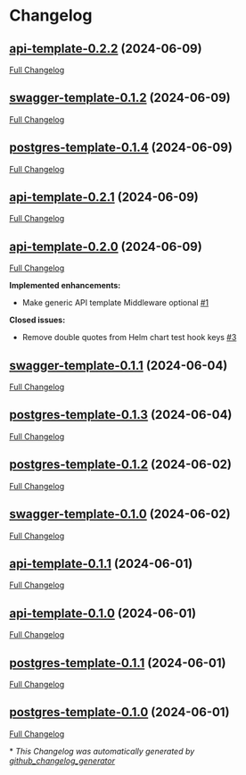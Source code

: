 # Changelog

## [api-template-0.2.2](https://github.com/ganiulis/charts/tree/api-template-0.2.2) (2024-06-09)

[Full Changelog](https://github.com/ganiulis/charts/compare/swagger-template-0.1.2...api-template-0.2.2)

## [swagger-template-0.1.2](https://github.com/ganiulis/charts/tree/swagger-template-0.1.2) (2024-06-09)

[Full Changelog](https://github.com/ganiulis/charts/compare/postgres-template-0.1.4...swagger-template-0.1.2)

## [postgres-template-0.1.4](https://github.com/ganiulis/charts/tree/postgres-template-0.1.4) (2024-06-09)

[Full Changelog](https://github.com/ganiulis/charts/compare/api-template-0.2.1...postgres-template-0.1.4)

## [api-template-0.2.1](https://github.com/ganiulis/charts/tree/api-template-0.2.1) (2024-06-09)

[Full Changelog](https://github.com/ganiulis/charts/compare/api-template-0.2.0...api-template-0.2.1)

## [api-template-0.2.0](https://github.com/ganiulis/charts/tree/api-template-0.2.0) (2024-06-09)

[Full Changelog](https://github.com/ganiulis/charts/compare/swagger-template-0.1.1...api-template-0.2.0)

**Implemented enhancements:**

- Make generic API template Middleware optional [\#1](https://github.com/ganiulis/charts/issues/1)

**Closed issues:**

- Remove double quotes from Helm chart test hook keys [\#3](https://github.com/ganiulis/charts/issues/3)

## [swagger-template-0.1.1](https://github.com/ganiulis/charts/tree/swagger-template-0.1.1) (2024-06-04)

[Full Changelog](https://github.com/ganiulis/charts/compare/postgres-template-0.1.3...swagger-template-0.1.1)

## [postgres-template-0.1.3](https://github.com/ganiulis/charts/tree/postgres-template-0.1.3) (2024-06-04)

[Full Changelog](https://github.com/ganiulis/charts/compare/postgres-template-0.1.2...postgres-template-0.1.3)

## [postgres-template-0.1.2](https://github.com/ganiulis/charts/tree/postgres-template-0.1.2) (2024-06-02)

[Full Changelog](https://github.com/ganiulis/charts/compare/swagger-template-0.1.0...postgres-template-0.1.2)

## [swagger-template-0.1.0](https://github.com/ganiulis/charts/tree/swagger-template-0.1.0) (2024-06-02)

[Full Changelog](https://github.com/ganiulis/charts/compare/api-template-0.1.1...swagger-template-0.1.0)

## [api-template-0.1.1](https://github.com/ganiulis/charts/tree/api-template-0.1.1) (2024-06-01)

[Full Changelog](https://github.com/ganiulis/charts/compare/api-template-0.1.0...api-template-0.1.1)

## [api-template-0.1.0](https://github.com/ganiulis/charts/tree/api-template-0.1.0) (2024-06-01)

[Full Changelog](https://github.com/ganiulis/charts/compare/postgres-template-0.1.1...api-template-0.1.0)

## [postgres-template-0.1.1](https://github.com/ganiulis/charts/tree/postgres-template-0.1.1) (2024-06-01)

[Full Changelog](https://github.com/ganiulis/charts/compare/postgres-template-0.1.0...postgres-template-0.1.1)

## [postgres-template-0.1.0](https://github.com/ganiulis/charts/tree/postgres-template-0.1.0) (2024-06-01)

[Full Changelog](https://github.com/ganiulis/charts/compare/ff94adbe24af918b8484faa336b892f3c8b5a861...postgres-template-0.1.0)



\* *This Changelog was automatically generated by [github_changelog_generator](https://github.com/github-changelog-generator/github-changelog-generator)*
